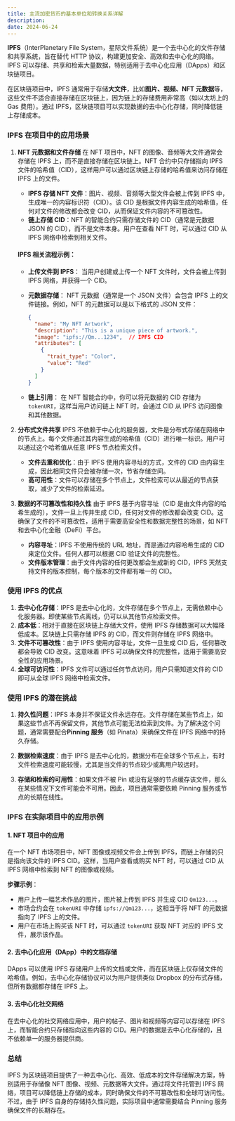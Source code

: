 ```yaml
---
title: 主流加密货币的基本单位和转换关系详解
description: 
date: 2024-06-24
---
```


**IPFS**（InterPlanetary File System，星际文件系统）是一个去中心化的文件存储和共享系统，旨在替代 HTTP 协议，构建更加安全、高效和去中心化的网络。IPFS 可以存储、共享和检索大量数据，特别适用于去中心化应用（DApps）和区块链项目。

在区块链项目中，IPFS 通常用于存储**大文件**，比如**图片、视频、NFT 元数据**等，这些文件不适合直接存储在区块链上，因为链上的存储费用非常高（如以太坊上的 Gas 费用）。通过 IPFS，区块链项目可以实现数据的去中心化存储，同时降低链上存储成本。

### IPFS 在项目中的应用场景

1. **NFT 元数据和文件存储**
   在 NFT 项目中，NFT 的图像、音频等大文件通常会存储在 IPFS 上，而不是直接存储在区块链上。NFT 合约中只存储指向 IPFS 文件的哈希值（CID），这样用户可以通过区块链上存储的哈希值来访问存储在 IPFS 上的文件。

   - **IPFS 存储 NFT 文件**：图片、视频、音频等大型文件会被上传到 IPFS 中，生成唯一的内容标识符（CID）。该 CID 是根据文件内容生成的哈希值，任何对文件的修改都会改变 CID，从而保证文件内容的不可篡改性。
   - **链上存储 CID**：NFT 的智能合约只需存储文件的 CID（通常是元数据 JSON 的 CID），而不是文件本身。用户在查看 NFT 时，可以通过 CID 从 IPFS 网络中检索到相关文件。

   #### IPFS 相关流程示例：
   - **上传文件到 IPFS**：
     当用户创建或上传一个 NFT 文件时，文件会被上传到 IPFS 网络，并获得一个 CID。
   - **元数据存储**：
     NFT 元数据（通常是一个 JSON 文件）会包含 IPFS 上的文件链接。例如，NFT 的元数据可以是以下格式的 JSON 文件：

     ```json
     {
       "name": "My NFT Artwork",
       "description": "This is a unique piece of artwork.",
       "image": "ipfs://Qm...1234",  // IPFS CID
       "attributes": [
         {
           "trait_type": "Color",
           "value": "Red"
         }
       ]
     }
     ```

   - **链上引用**：
     在 NFT 智能合约中，你可以将元数据的 CID 存储为 `tokenURI`，这样当用户访问链上 NFT 时，会通过 CID 从 IPFS 访问图像和其他数据。

2. **分布式文件共享**
   IPFS 不依赖于中心化的服务器，文件是分布式存储在网络中的节点上。每个文件通过其内容生成的哈希值（CID）进行唯一标识。用户可以通过这个哈希值从任意 IPFS 节点检索文件。

   - **文件去重和优化**：由于 IPFS 使用内容寻址的方式，文件的 CID 由内容生成，因此相同文件只会被存储一次，节省存储空间。
   - **高可用性**：文件可以存储在多个节点上，文件检索可以从最近的节点获取，减少了文件的检索延迟。

3. **数据的不可篡改性和持久性**
   由于 IPFS 基于内容寻址（CID 是由文件内容的哈希生成的），文件一旦上传并生成 CID，任何对文件的修改都会改变 CID。这确保了文件的不可篡改性，适用于需要高安全性和数据完整性的场景，如 NFT 和去中心化金融（DeFi）平台。

   - **内容寻址**：IPFS 不使用传统的 URL 地址，而是通过内容哈希生成的 CID 来定位文件。任何人都可以根据 CID 验证文件的完整性。
   - **文件版本管理**：由于文件内容的任何更改都会生成新的 CID，IPFS 天然支持文件的版本控制，每个版本的文件都有唯一的 CID。

### 使用 IPFS 的优点

1. **去中心化存储**：IPFS 是去中心化的，文件存储在多个节点上，无需依赖中心化服务器。即使某些节点离线，仍可以从其他节点检索文件。
2. **成本低**：相对于直接在区块链上存储大文件，使用 IPFS 存储数据可以大幅降低成本。区块链上只需存储 IPFS 的 CID，而文件则存储在 IPFS 网络中。
3. **文件不可篡改性**：由于 IPFS 使用内容寻址，文件一旦生成 CID 后，任何篡改都会导致 CID 改变。这意味着 IPFS 可以确保文件的完整性，适用于需要高安全性的应用场景。
4. **全球可访问性**：IPFS 文件可以通过任何节点访问，用户只需知道文件的 CID 即可从全球 IPFS 网络中检索文件。

### 使用 IPFS 的潜在挑战

1. **持久性问题**：IPFS 本身并不保证文件永远存在。文件存储在某些节点上，如果这些节点不再保留文件，其他节点可能无法检索到文件。为了解决这个问题，通常需要配合**Pinning 服务**（如 Pinata）来确保文件在 IPFS 网络中的持久存储。
   
2. **数据检索速度**：由于 IPFS 是去中心化的，数据分布在全球多个节点上，有时文件检索速度可能较慢，尤其是当文件的节点较少或离用户较远时。

3. **存储和检索的可用性**：如果文件不被 Pin 或没有足够的节点缓存该文件，那么在某些情况下文件可能会不可用。因此，项目通常需要依赖 Pinning 服务或节点的长期在线性。

### IPFS 在实际项目中的应用示例

#### 1. **NFT 项目中的应用**
在一个 NFT 市场项目中，NFT 图像或视频文件会上传到 IPFS，而链上存储的只是指向该文件的 IPFS CID。这样，当用户查看或购买 NFT 时，可以通过 CID 从 IPFS 网络中检索到 NFT 的图像或视频。

**步骤示例**：
- 用户上传一幅艺术作品的图片，图片被上传到 IPFS 并生成 CID `Qm123...`。
- 市场合约会在 `tokenURI` 中存储 `ipfs://Qm123...`，这相当于将 NFT 的元数据指向了 IPFS 上的文件。
- 用户在市场上购买该 NFT 时，可以通过 `tokenURI` 获取 NFT 对应的 IPFS 文件，展示该作品。

#### 2. **去中心化应用（DApp）中的文档存储**
DApps 可以使用 IPFS 存储用户上传的文档或文件，而在区块链上仅存储文件的哈希值。例如，去中心化存储协议可以为用户提供类似 Dropbox 的分布式存储，但所有数据都存储在 IPFS 上。

#### 3. **去中心化社交网络**
在去中心化的社交网络应用中，用户的帖子、图片和视频等内容可以存储在 IPFS 上，而智能合约只存储指向这些内容的 CID。用户的数据是去中心化存储的，且不依赖单一的服务器提供商。

### 总结

IPFS 为区块链项目提供了一种去中心化、高效、低成本的文件存储解决方案，特别适用于存储像 NFT 图像、视频、元数据等大文件。通过将文件托管到 IPFS 网络，项目可以降低链上存储的成本，同时确保文件的不可篡改性和全球可访问性。不过，由于 IPFS 自身的存储持久性问题，实际项目中通常需要结合 Pinning 服务确保文件的长期存在。